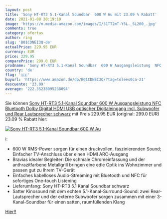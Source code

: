 ```yaml
---
layout: post
title: 'Sony HT-RT3 5.1-Kanal Soundbar  600 W Au mit 23.09 % Rabatt'
date: 2021-01-08 20:19:10
image: 'https://m.media-amazon.com/images/I/31TT2mT-Y5L._SL200_.jpg'
comments: true
category: ofertas
author: ring
slug: 'B01CDNEI3Q-de'
actualPrice: 229.95 EUR
currency: EUR
price: 229.95
comparePrice: 299.0 EUR
prodname: 'Sony HT-RT3 5.1-Kanal Soundbar  600 W Ausgangsleistung  NFC  Bluetooth  Dolby Digital  HDMI  USB  optischer Digitaleingang incl. Subwoofer und Rear Lautsprecher  schwarz'
country: 'de'
flag: '🇩🇪'
buyurl: 'https://www.amazon.de/dp/B01CDNEI3Q/?tag=tolees0ca-21'
descuento: '23.09'
average: '222.35238095238094'
---
```


Sie können [Sony HT-RT3 5.1-Kanal Soundbar  600 W Ausgangsleistung  NFC  Bluetooth  Dolby Digital  HDMI  USB  optischer Digitaleingang incl. Subwoofer und Rear Lautsprecher  schwarz](https://www.amazon.de/dp/B01CDNEI3Q/?tag=tolees0ca-21) mit Preis 229.95 EUR (original: 299.0 EUR) 23.09 % Rabatt hier:

[![Sony HT-RT3 5.1-Kanal Soundbar  600 W Au](https://m.media-amazon.com/images/I/31TT2mT-Y5L._SL200_.jpg)](https://www.amazon.de/dp/B01CDNEI3Q/?tag=tolees0ca-21)

ℹ️:

- 600 W RMS-Power sorgen für einen druckvollen, faszinierenden Sound; Einfacher TV-Anschluss über einen HDMI ARC-Ausgang
- Bravias idealer Begleiter: Die schmale Chromeinfassung und der anthrazitfarbene Metallgrill bringen eine edle Optik ins Wohnzimmer und passen gut zu Ihrem TV-Gerät
- Einfaches kabelloses Audio-Streaming mit Bluetooth und NFC für sofortiges One-touch Listening
- Lieferumfang: Sony HT-RT3 5.1 Kanal Soundbar schwarz
- Satter Kinosound mit dem echten 5.1-Kanal-Surround-Sound: zwei Rear-Lautsprecher und der externe Subwoofer sorgen zusammen mit einer 3-Kanal-Soundbar für einen satten, raumfüllenden Klang

[Hier!!](https://www.amazon.de/dp/B01CDNEI3Q/?tag=tolees0ca-21)
